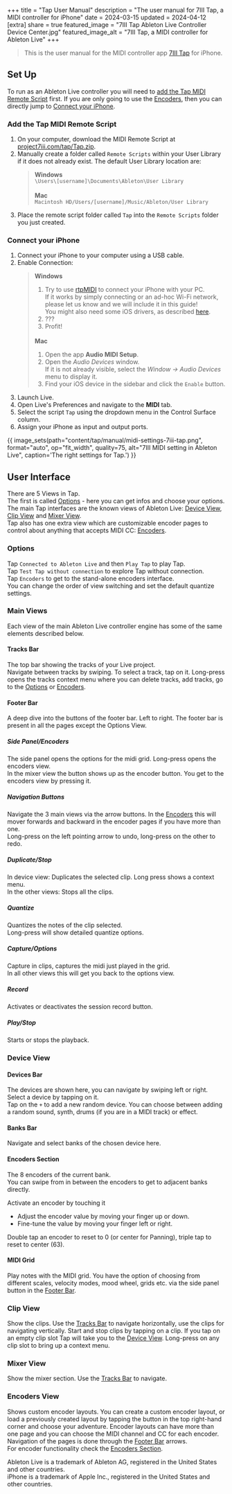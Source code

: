 +++
title = "Tap User Manual"
description = "The user manual for 7III Tap, a MIDI controller for iPhone"
date = 2024-03-15
updated = 2024-04-12
[extra]
share = true
featured_image = "7III Tap Ableton Live Controller Device Center.jpg"
featured_image_alt = "7III Tap, a MIDI controller for Ableton Live"
+++
>This is the user manual for the MIDI controller app [7III Tap](/tap) for iPhone.


## Set Up
To run as an Ableton Live controller you will need to [add the Tap MIDI Remote Script](#add-the-tap-midi-remote-script) first. If you are only going to use the [Encoders](#encoders-view), then you can directly jump to [Connect your iPhone](#connect-your-iphone).

### Add the Tap MIDI Remote Script
<ol>
<li>On your computer, download the MIDI Remote Script at <a href="/tap/Tap.zip" download>project7iii.com/tap/Tap.zip</a>.</li>
<li>Manually create a folder called <code>Remote Scripts</code> within your User Library if it does not already exist. The default User Library location are:
 <blockquote class="list_block">
 <strong>Windows</strong><br><code>\Users\[username]\Documents\Ableton\User Library</code>
 <br>
 <br><strong>Mac</strong><br><code>Macintosh HD/Users/[username]/Music/Ableton/User Library</code>
 </blockquote>
 </li>
<li>Place the remote script folder called <code>Tap</code> into the <code>Remote Scripts</code> folder you just created.</li>
</ol>


### Connect your iPhone
<ol>
<li>Connect your iPhone to your computer using a USB cable.</li>
<li>Enable Connection:</li>
<blockquote class="list_block">
<strong>Windows</strong>
<ol>
<li>Try to use <a href="https://www.tobias-erichsen.de/software/rtpmidi.html">rtpMIDI</a> to connect your iPhone with your PC.<br>
If it works by simply connecting or an ad-hoc Wi-Fi network, please let us know and we will include it in this guide!<br>
You might also need some iOS drivers, as described <a href="https://www.copytrans.net/support/install-iphone-ipod-touch-and-ipad-drivers-without-installing-itunes/">here</a>.</li>
<li>???</li>
<li>Profit!</li>
</ol>
<br>
<strong>Mac</strong>
<ol>
<li>Open the app <strong>Audio MIDI Setup</strong>.</li>
<li>Open the <em>Audio Devices</em> window.<br>
If it is not already visible, select the <em>Window -&gt; Audio Devices</em> menu to display it.</li>
<li>Find your iOS device in the sidebar and click the <code>Enable</code> button.</li>
</ol>
</blockquote>
<li>Launch Live.</li>
<li>Open Live&#39;s Preferences and navigate to the <strong>MIDI</strong> tab.</li>
<li>Select the script <code>Tap</code> using the dropdown menu in the Control Surface column.</li>
<li>Assign your iPhone as input and output ports.</li>
</ol>

{{ image_sets(path="content/tap/manual/midi-settings-7iii-tap.png", format="auto", op="fit_width", quality=75, alt="7III MIDI setting in Ableton Live", caption='The right settings for Tap.') }}

## User Interface
There are 5 Views in Tap.  
The first is called [Options](#options) - here you can get infos and choose your options.  
The main Tap interfaces are the known views of Ableton Live: [Device View](#device-view), [Clip View](#clip-view) and [Mixer View](#mixer-view).  
Tap also has one extra view which are customizable encoder pages to control about anything that accepts MIDI CC: [Encoders](#encoders-view).

### Options
Tap `Connected to Ableton Live` and then `Play Tap` to play Tap.  
Tap `Test Tap without connection` to explore Tap without connection.  
Tap `Encoders` to get to the stand-alone encoders interface.  
You can change the order of view switching and set the default quantize settings.

### Main Views
Each view of the main Ableton Live controller engine has some of the same elements described below.

#### Tracks Bar
The top bar showing the tracks of your Live project.  
Navigate between tracks by swiping. To select a track, tap on it. Long-press opens the tracks context menu where you can delete tracks, add tracks, go to the [Options](#options) or [Encoders](#encoders-view).

#### Footer Bar
A deep dive into the buttons of the footer bar. Left to right. The footer bar is present in all the pages except the Options View.

##### Side Panel/Encoders
The side panel opens the options for the midi grid. Long-press opens the encoders view.  
In the mixer view the button shows up as the encoder button. You get to the encoders view by pressing it.

##### Navigation Buttons
Navigate the 3 main views via the arrow buttons. In the [Encoders](#encoders-view) this will mover forwards and backward in the encoder pages if you have more than one.  
Long-press on the left pointing arrow to undo, long-press on the other to redo.

##### Duplicate/Stop
In device view: Duplicates the selected clip. Long press shows a context menu.  
In the other views: Stops all the clips.

##### Quantize
Quantizes the notes of the clip selected.  
Long-press will show detailed quantize options.

##### Capture/Options
Capture in clips, captures the midi just played in the grid.  
In all other views this will get you back to the options view.

##### Record
Activates or deactivates the session record button.

##### Play/Stop
Starts or stops the playback.

### Device View
#### Devices Bar
The devices are shown here, you can navigate by swiping left or right. Select a device by tapping on it.  
Tap on the `+` to add a new random device. You can choose between adding a random sound, synth, drums (if you are in a MIDI track) or effect.

#### Banks Bar
Navigate and select banks of the chosen device here.

#### Encoders Section
The 8 encoders of the current bank.  
You can swipe from in between the encoders to get to adjacent banks directly.

<div>Activate an encoder by touching it<br>
<ul>
<li>Adjust the encoder value by moving your finger up or down.</li>
<li>Fine-tune the value by moving your finger left or right.</li>
</ul></div>

Double tap an encoder to reset to 0 (or center for Panning), triple tap to reset to center (63).

#### MIDI Grid
Play notes with the MIDI grid. You have the option of choosing from different scales, velocity modes, mood wheel, grids etc. via the side panel button in the [Footer Bar](#footer-bar).

### Clip View
Show the clips. Use the [Tracks Bar](#tracks-bar) to navigate horizontally, use the clips for navigating vertically. Start and stop clips by tapping on a clip. If you tap on an empty clip slot Tap will take you to the [Device View](#device-view). Long-press on any clip slot to bring up a context menu.

### Mixer View
Show the mixer section. Use the [Tracks Bar](#tracks-bar) to navigate.

### Encoders View
Shows custom encoder layouts. You can create a custom encoder layout, or load a previously created layout by tapping the button in the top right-hand corner and choose your adventure. Encoder layouts can have more than one page and you can choose the MIDI channel and CC for each encoder. Navigation of the pages is done through the [Footer Bar](#footer-bar) arrows.  
For encoder functionality check the [Encoders Section](#encoders-section).

<div class="footnote-definition"><p>Ableton Live is a trademark of Ableton AG, registered in the United States and other countries.
<br>iPhone is a trademark of Apple Inc., registered in the United States and other countries.</p></div>